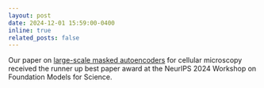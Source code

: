 ```yaml
---
layout: post
date: 2024-12-01 15:59:00-0400
inline: true
related_posts: false
---
```


Our paper on <a href="https://arxiv.org/abs/2411.02572">large-scale masked autoencoders</a> for cellular microscopy received the runner up best paper award at the NeurIPS 2024 Workshop on Foundation Models for Science.